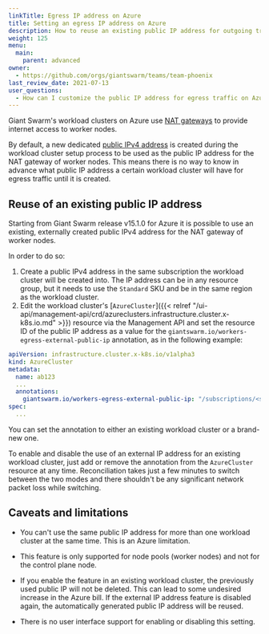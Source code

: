 ```yaml
---
linkTitle: Egress IP address on Azure
title: Setting an egress IP address on Azure
description: How to reuse an existing public IP address for outgoing traffic of worker nodes on Azure.
weight: 125
menu:
  main:
    parent: advanced
owner:
  - https://github.com/orgs/giantswarm/teams/team-phoenix
last_review_date: 2021-07-13
user_questions:
  - How can I customize the public IP address for egress traffic on Azure?
---
```


Giant Swarm's workload clusters on Azure use [NAT gateways](https://docs.microsoft.com/en-us/azure/virtual-network/nat-gateway/nat-overview) to provide internet access to worker nodes.

By default, a new dedicated [public IPv4 address](https://docs.microsoft.com/en-us/azure/virtual-network/ip-services/public-ip-addresses) is created during the workload cluster setup process to be used as the public
IP address for the NAT gateway of worker nodes.
This means there is no way to know in advance what public IP address a certain workload cluster will have for egress traffic
until it is created.

## Reuse of an existing public IP address

Starting from Giant Swarm release v15.1.0 for Azure it is possible to use an existing, externally created public IPv4 address for
the NAT gateway of worker nodes.

In order to do so:

1. Create a public IPv4 address in the same subscription the workload cluster will be created into. The IP address can
be in any resource group, but it needs to use the `Standard` SKU and be in the same region as the workload cluster.
2. Edit the workload cluster's [`AzureCluster`]({{< relref "/ui-api/management-api/crd/azureclusters.infrastructure.cluster.x-k8s.io.md" >}}) resource via the Management API and set the resource ID of the public IP address as a value for the `giantswarm.io/workers-egress-external-public-ip` annotation, as in the following example:

```yaml
apiVersion: infrastructure.cluster.x-k8s.io/v1alpha3
kind: AzureCluster
metadata:
  name: ab123
  ...
  annotations:
    giantswarm.io/workers-egress-external-public-ip: "/subscriptions/<subscription ID>/resourceGroups/<resource group>/providers/Microsoft.Network/publicIPAddresses/<public ip name>"
spec:
  ...
```

You can set the annotation to either an existing workload cluster or a brand-new one.

To enable and disable the use of an external IP address for an existing workload cluster, just add or remove the annotation from the `AzureCluster` resource at any time. Reconciliation takes just a few minutes to switch between the two modes and there shouldn't be any significant network packet loss while switching.

## Caveats and limitations

- You can't use the same public IP address for more than one workload cluster at the same time. This is an Azure limitation.

- This feature is only supported for node pools (worker nodes) and not for the control plane node.

- If you enable the feature in an existing workload cluster, the previously used public IP will not be deleted. This can lead to some undesired increase in the Azure bill.
  If the external IP address feature is disabled again, the automatically generated public IP address will be reused.

- There is no user interface support for enabling or disabling this setting.
